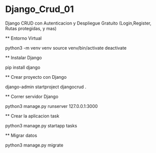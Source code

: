 # Django_Crud_01
Django CRUD con Autenticacion y Despliegue Gratuito (Login,Register, Rutas protegidas, y mas)

** Entorno Virtual

python3 -m venv venv
source venv/bin/activate
deactivate

** Instalar Django 

pip install django

** Crear proyecto con Django

django-admin startproject djangocrud .

** Correr servidor Django

python3 manage.py runserver 127.0.0.1:3000

** Crear la aplicacion task

python3 manage.py startapp tasks

** Migrar datos

python3 manage.py migrate